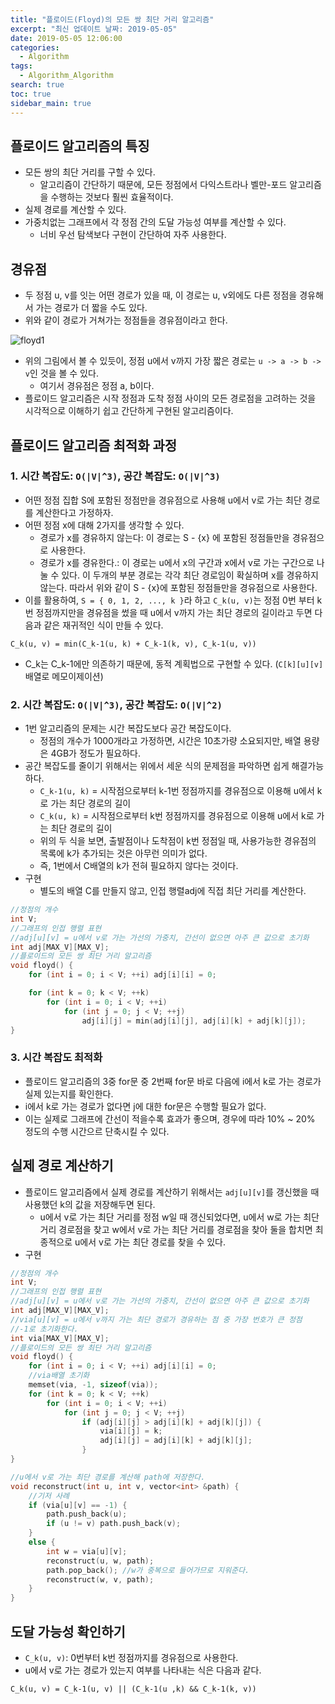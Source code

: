 ```yaml
---
title: "플로이드(Floyd)의 모든 쌍 최단 거리 알고리즘"
excerpt: "최신 업데이트 날짜: 2019-05-05"
date: 2019-05-05 12:06:00
categories:
  - Algorithm
tags:
  - Algorithm_Algorithm
search: true
toc: true
sidebar_main: true
---
```


## 플로이드 알고리즘의 특징
- 모든 쌍의 최단 거리를 구할 수 있다.
  - 알고리즘이 간단하기 때문에, 모든 정점에서 다익스트라나 벨만-포드 알고리즘을 수행하는 것보다 훨씬 효율적이다.
- 실제 경로를 계산할 수 있다.
- 가중치없는 그래프에서 각 정점 간의 도달 가능성 여부를 계산할 수 있다.
  - 너비 우선 탐색보다 구현이 간단하여 자주 사용한다.

## 경유점
- 두 정점 u, v를 잇는 어떤 경로가 있을 때, 이 경로는 u, v외에도 다른 정점을 경유해서 가는 경로가 더 짧을 수도 있다.
- 위와 같이 경로가 거쳐가는 정점들을 경유점이라고 한다.

![floyd1](https://user-images.githubusercontent.com/34755287/46916177-ef150400-cff1-11e8-90e1-9f75b37313ec.JPG)

- 위의 그림에서 볼 수 있듯이, 정점 u에서 v까지 가장 짧은 경로는 ```u -> a -> b -> v```인 것을 볼 수 있다.
  - 여기서 경유점은 정점 a, b이다.
- 플로이드 알고리즘은 시작 정점과 도착 정점 사이의 모든 경로점을 고려하는 것을 시각적으로 이해하기 쉽고 간단하게 구현된 알고리즘이다.

## 플로이드 알고리즘 최적화 과정
### 1. 시간 복잡도: ```O(|V|^3)```, 공간 복잡도: ```O(|V|^3)```
- 어떤 정점 집합 S에 포함된 정점만을 경유점으로 사용해 u에서 v로 가는 최단 경로를 계산한다고 가정하자.
- 어떤 정점 x에 대해 2가지를 생각할 수 있다.
  - 경로가 x를 경유하지 않는다: 이 경로는 S - {x} 에 포함된 정점들만을 경유점으로 사용한다.
  - 경로가 x를 경유한다.: 이 경로는 u에서 x의 구간과 x에서 v로 가는 구간으로 나눌 수 있다. 이 두개의 부분 경로는 각각 최단 경로임이 확실하며 x를 경유하지 않는다. 따라서 위와 같이 S - {x}에 포함된 정점들만을 경유점으로 사용한다.
- 이를 활용하여, ```S = { 0, 1, 2, ..., k }```라 하고 ```C_k(u, v)```는 정점 0번 부터 k번 정점까지만을 경유점을 썼을 때 u에서 v까지 가는 최단 경로의 길이라고 두면 다음과 같은 재귀적인 식이 만들 수 있다.
```
C_k(u, v) = min(C_k-1(u, k) + C_k-1(k, v), C_k-1(u, v))
```
- C_k는 C_k-1에만 의존하기 때문에, 동적 계획법으로 구현할 수 있다. (```C[k][u][v]```배열로 메모이제이션)

### 2. 시간 복잡도: ```O(|V|^3)```, 공간 복잡도: ```O(|V|^2)```
- 1번 알고리즘의 문제는 시간 복잡도보다 공간 복잡도이다.
  - 정점의 개수가 1000개라고 가정하면, 시간은 10초가량 소요되지만, 배열 용량은 4GB가 정도가 필요하다.
- 공간 복잡도를 줄이기 위해서는 위에서 세운 식의 문제점을 파악하면 쉽게 해결가능하다.
  - ```C_k-1(u, k)``` = 시작점으로부터 k-1번 정점까지를 경유점으로 이용해 u에서 k로 가는 최단 경로의 길이
  - ```C_k(u, k)``` = 시작점으로부터 k번 정점까지를 경유점으로 이용해 u에서 k로 가는 최단 경로의 길이
  - 위의 두 식을 보면, 출발점이나 도착점이 k번 정점일 때, 사용가능한 경유점의 목록에 k가 추가되는 것은 아무런 의미가 없다.
  - 즉, 1번에서 C배열의 k가 전혀 필요하지 않다는 것이다.
- 구현
  - 별도의 배열 C를 만들지 않고, 인접 행렬adj에 직접 최단 거리를 계산한다.

```cpp
//정점의 개수
int V;
//그래프의 인접 행렬 표현
//adj[u][v] = u에서 v로 가는 가선의 가중치, 간선이 없으면 아주 큰 값으로 초기화
int adj[MAX_V][MAX_V];
//플로이드의 모든 쌍 최단 거리 알고리즘
void floyd() {
	for (int i = 0; i < V; ++i) adj[i][i] = 0;

	for (int k = 0; k < V; ++k)
		for (int i = 0; i < V; ++i)
			for (int j = 0; j < V; ++j)
				adj[i][j] = min(adj[i][j], adj[i][k] + adj[k][j]);
}
```

### 3. 시간 복잡도 최적화
- 플로이드 알고리즘의 3중 for문 중 2번째 for문 바로 다음에 i에서 k로 가는 경로가 실제 있는지를 확인한다.
- i에서 k로 가는 경로가 없다면 j에 대한 for문은 수행할 필요가 없다.
- 이는 실제로 그래프에 간선이 적을수록 효과가 좋으며, 경우에 따라 10% ~ 20% 정도의 수행 시간으르 단축시킬 수 있다.

## 실제 경로 계산하기
- 플로이드 알고리즘에서 실제 경로를 계산하기 위해서는 ```adj[u][v]```를 갱신했을 때 사용했던 k의 값을 저장해두면 된다.
  - u에서 v로 가는 최단 거리를 정점 w일 때 갱신되었다면, u에서 w로 가는 최단 거리 경로점을 찾고 w에서 v로 가는 최단 거리를 경로점을 찾아 둘을 합치면 최종적으로 u에서 v로 가는 최단 경로를 찾을 수 있다.
- 구현

```cpp
//정점의 개수
int V;
//그래프의 인접 행렬 표현
//adj[u][v] = u에서 v로 가는 가선의 가중치, 간선이 없으면 아주 큰 값으로 초기화
int adj[MAX_V][MAX_V];
//via[u][v] = u에서 v까지 가는 최단 경로가 경유하는 점 중 가장 번호가 큰 정점
//-1로 초기화한다.
int via[MAX_V][MAX_V];
//플로이드의 모든 쌍 최단 거리 알고리즘
void floyd() {
	for (int i = 0; i < V; ++i) adj[i][i] = 0;
	//via배열 초기화
	memset(via, -1, sizeof(via));
	for (int k = 0; k < V; ++k)
		for (int i = 0; i < V; ++i)
			for (int j = 0; j < V; ++j)
				if (adj[i][j] > adj[i][k] + adj[k][j]) {
					via[i][j] = k;
					adj[i][j] = adj[i][k] + adj[k][j];
				}
}

//u에서 v로 가는 최단 경로를 계산해 path에 저장한다.
void reconstruct(int u, int v, vector<int> &path) {
	//기저 사례
	if (via[u][v] == -1) {
		path.push_back(u);
		if (u != v) path.push_back(v);
	}
	else {
		int w = via[u][v];
		reconstruct(u, w, path);
		path.pop_back(); //w가 중복으로 들어가므로 지워준다.
		reconstruct(w, v, path);
	}
}
```

## 도달 가능성 확인하기
- ```C_k(u, v)```: 0번부터 k번 정점까지를 경유점으로 사용한다.
- u에서 v로 가는 경로가 있는지 여부를 나타내는 식은 다음과 같다.
```
C_k(u, v) = C_k-1(u, v) || (C_k-1(u ,k) && C_k-1(k, v))
```
